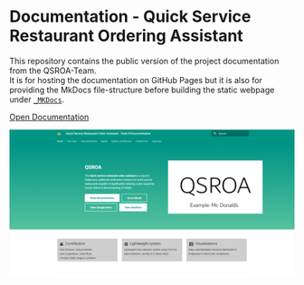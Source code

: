 # Documentation - Quick Service Restaurant Ordering Assistant

This repository contains the public version of the project documentation from the QSROA-Team.<br>
It is for hosting the documentation on GitHub Pages but it is also for providing the MkDocs file-structure before building the static webpage under [``_MKDocs``](_MKDocs/). <br>

[Open Documentation](https://aissgroup.github.io/documentation/)

![Homepage](assets/images/home.png)

